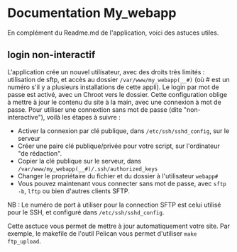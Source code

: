 # Documentation My_webapp
En complément du Readme.md de l'application, voici des astuces utiles.
## login non-interactif
L'application crée un nouvel utilisateur, avec des droits très limités : utilisation de sftp, et accès au dossier `/var/www/my_webapp(__#)` (où # est un numéro s'il y a plusieurs installations de cette appli).
Le login par mot de passe est activé, avec un Chroot vers le dossier. Cette configuration oblige à mettre à jour le contenu du site à la main, avec une connexion à mot de passe.
Pour utiliser une connextion sans mot de passe (dite "non-interactive"), voilà les étapes à suivre :
- Activer la connexion par clé publique, dans `/etc/ssh/sshd_config`, sur le serveur
- Créer une paire clé publique/privée pour votre script, sur l'ordinateur "de rédaction".
- Copier la clé publique sur le serveur, dans `/var/www/my_webapp(__#)/.ssh/authorized_keys`
- Changer le propriétaire du fichier et du dossier à l'utilisateur `webapp#` 
- Vous pouvez maintenant vous connecter sans mot de passe, avec `sftp -b`, `lftp` ou bien d'autres clients SFTP.

NB : Le numéro de port à utiliser pour la connection SFTP est celui utilisé pour le SSH, et configuré dans `/etc/ssh/sshd_config`.

Cette asctuce vous permet de mettre à jour automatiquement votre site. Par exemple, le makefile de l'outil Pelican vous permet d'utiliser `make ftp_upload`.
